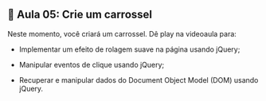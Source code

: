 ## 📝 Aula 05: Crie um carrossel

Neste momento, você criará um carrossel. Dê play na videoaula para:

- Implementar um efeito de rolagem suave na página usando jQuery;

- Manipular eventos de clique usando jQuery;

- Recuperar e manipular dados do Document Object Model (DOM) usando jQuery.
